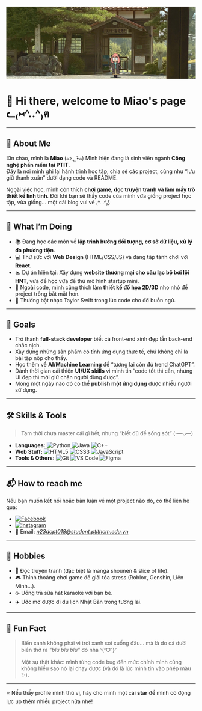 ![background_photo](https://github.com/miao0w025/miao0w025/blob/main/background.jpg)

# 🌸 Hi there, welcome to Miao's page ᓚ₍⑅^..^₎ฅ

---

## 👋 About Me  
Xin chào, mình là **Miao** (๑>؂•̀๑)
Mình hiện đang là sinh viên ngành **Công nghệ phần mềm tại PTIT**.  
Đây là nơi mình ghi lại hành trình học tập, chia sẻ các project, cũng như “lưu giữ thanh xuân” dưới dạng code và README.  

Ngoài việc học, mình còn thích **chơi game, đọc truyện tranh và làm mấy trò thiết kế linh tinh**. Đôi khi bạn sẽ thấy code của mình vừa giống project học tập, vừa giống… một cái blog vui vẻ ₍^. .^₎⟆  

---

## 🚀 What I’m Doing  
- 📚 Đang học các môn về **lập trình hướng đối tượng, cơ sở dữ liệu, xử lý đa phương tiện**.  
- 💻 Thử sức với **Web Design** (HTML/CSS/JS) và đang tập tành chơi với **React**.  
- 🏊 Dự án hiện tại: Xây dựng **website thương mại cho câu lạc bộ bơi lội HNT**, vừa để học vừa để thử mô hình startup mini.  
- 🎨 Ngoài code, mình cũng thích làm **thiết kế đồ họa 2D/3D** nho nhỏ để project trông bắt mắt hơn.  
- 🎵 Thường bật nhạc Taylor Swift trong lúc code cho đỡ buồn ngủ.  

---

## 🎯 Goals  
- Trở thành **full-stack developer** biết cả front-end xinh đẹp lẫn back-end chắc nịch.  
- Xây dựng những sản phẩm có tính ứng dụng thực tế, chứ không chỉ là bài tập nộp cho thầy.  
- Học thêm về **AI/Machine Learning** để “tương lai còn đú trend ChatGPT”.  
- Dành thời gian cải thiện **UI/UX skills** vì mình tin “code tốt thì cần, nhưng UI đẹp thì mới giữ chân người dùng được”.  
- Mong một ngày nào đó có thể **publish một ứng dụng** được nhiều người sử dụng.  

---

## 🛠️ Skills & Tools  
> Tạm thời chưa master cái gì hết, nhưng “biết đủ để sống sót” (ᵕ—ᴗ—)  

- **Languages:** ![Python](https://img.shields.io/badge/Python-3776AB?style=for-the-badge&logo=python&logoColor=white) ![Java](https://img.shields.io/badge/Java-ED8B00?style=for-the-badge&logo=openjdk&logoColor=white) ![C++](https://img.shields.io/badge/C%2B%2B-00599C?style=for-the-badge&logo=c%2B%2B&logoColor=white)  
- **Web Stuff:** ![HTML5](https://img.shields.io/badge/HTML5-E34F26?style=for-the-badge&logo=html5&logoColor=white) ![CSS3](https://img.shields.io/badge/CSS3-1572B6?style=for-the-badge&logo=css3&logoColor=white) ![JavaScript](https://img.shields.io/badge/JavaScript-F7DF1E?style=for-the-badge&logo=javascript&logoColor=black)  
- **Tools & Others:** ![Git](https://img.shields.io/badge/Git-F05032?style=for-the-badge&logo=git&logoColor=white) ![VS Code](https://img.shields.io/badge/VS%20Code-0078d7.svg?style=for-the-badge&logo=visual-studio-code&logoColor=white) ![Figma](https://img.shields.io/badge/Figma-F24E1E?style=for-the-badge&logo=figma&logoColor=white)  

---

## 📬 How to reach me  
Nếu bạn muốn kết nối hoặc bàn luận về một project nào đó, có thể liên hệ qua:  
- [![Facebook](https://img.shields.io/badge/Facebook-%231877F2.svg?style=for-the-badge&logo=facebook&logoColor=white)](https://facebook.com)  
- [![Instagram](https://img.shields.io/badge/Instagram-%23E4405F.svg?style=for-the-badge&logo=instagram&logoColor=white)](https://instagram.com)  
- 📧 Email: *n23dcpt018@student.ptithcm.edu.vn*  

---

## 🐾 Hobbies  
- 📖 Đọc truyện tranh (đặc biệt là manga shounen & slice of life).  
- 🎮 Thỉnh thoảng chơi game để giải tỏa stress (Roblox, Genshin, Liên Minh…).  
- ☕ Uống trà sữa hát karaoke với bạn bè.  
- ✈️ Ước mơ được đi du lịch Nhật Bản trong tương lai.  

---

## 🌊 Fun Fact  
> Biển xanh không phải vì trời xanh soi xuống đâu… mà là do cá dưới biển thở ra *"blu blu blu"* đó nha ◝(ᵔᗜᵔ)◜  
>  
> Một sự thật khác: mình từng code bug đến mức chính mình cũng không hiểu sao nó lại chạy được (và đó là lúc mình tin vào phép màu ✨).  

---

⭐ Nếu thấy profile mình thú vị, hãy cho mình một cái **star** để mình có động lực up thêm nhiều project nữa nhé!  
